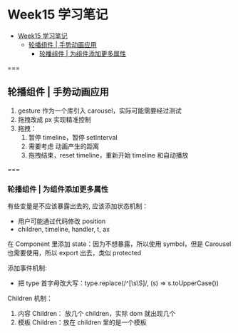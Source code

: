 # Week15 学习笔记

- [Week15 学习笔记](#week15-%e5%ad%a6%e4%b9%a0%e7%ac%94%e8%ae%b0)
  - [轮播组件 | 手势动画应用](#%e8%bd%ae%e6%92%ad%e7%bb%84%e4%bb%b6--%e6%89%8b%e5%8a%bf%e5%8a%a8%e7%94%bb%e5%ba%94%e7%94%a8)
    - [轮播组件 | 为组件添加更多属性](#%e8%bd%ae%e6%92%ad%e7%bb%84%e4%bb%b6--%e4%b8%ba%e7%bb%84%e4%bb%b6%e6%b7%bb%e5%8a%a0%e6%9b%b4%e5%a4%9a%e5%b1%9e%e6%80%a7)

===

## 轮播组件 | 手势动画应用

1. gesture 作为一个库引入 carousel，实际可能需要经过测试
2. 拖拽改成 px 实现精准控制
3. 拖拽：
   1. 暂停 timeline，暂停 setInterval
   2. 需要考虑 动画产生的距离
   3. 拖拽结束，reset timeline，重新开始 timeline 和自动播放

===

### 轮播组件 | 为组件添加更多属性

有些变量是不应该暴露出去的, 应该添加状态机制：

- 用户可能通过代码修改 position
- children, timeline, handler, t, ax

在 Component 里添加 state：因为不想暴露，所以使用 symbol，但是 Carousel 也需要使用，所以 export 出去，类似 protected

添加事件机制:

- 把 type 首字母改大写：type.replace(/^[\s\S]/, (s) => s.toUpperCase())

Children 机制：

1. 内容 Children： 放几个 children，实际 dom 就出现几个
2. 模板 Children：放在 children 里的是一个模板
